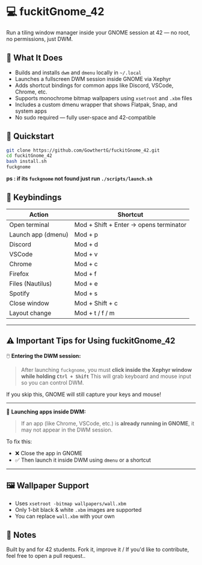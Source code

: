 # 💻 fuckitGnome\_42

Run a tiling window manager inside your GNOME session at 42 — no root, no permissions, just DWM.
## 🔧 What It Does

* Builds and installs `dwm` and `dmenu` locally in `~/.local`
* Launches a fullscreen DWM session inside GNOME via Xephyr
* Adds shortcut bindings for common apps like Discord, VSCode, Chrome, etc.
* Supports monochrome bitmap wallpapers using `xsetroot` and `.xbm` files
* Includes a custom dmenu wrapper that shows Flatpak, Snap, and system apps
* No sudo required — fully user-space and 42-compatible

## 🚀 Quickstart

```bash
git clone https://github.com/GowthertG/fuckitGnome_42.git
cd fuckitGnome_42
bash install.sh
fuckgnome
```
**ps : if its ```fuckgnome``` not found just run ```./scripts/launch.sh```**

## 🧠 Keybindings

| Action             | Shortcut                               |
| ------------------ | -------------------------------------- |
| Open terminal      | Mod + Shift + Enter → opens terminator |
| Launch app (dmenu) | Mod + p                                |
| Discord            | Mod + d                                |
| VSCode             | Mod + v                                |
| Chrome             | Mod + c                                |
| Firefox            | Mod + f                                |
| Files (Nautilus)   | Mod + e                                |
| Spotify            | Mod + s                                |
| Close window       | Mod + Shift + c                        |
| Layout change      | Mod + t / f / m                        |

---

## ⚠️ Important Tips for Using fuckitGnome\_42

🖱️ **Entering the DWM session:**

> After launching `fuckgnome`, you must **click inside the Xephyr window while holding `Ctrl + Shift`**
> This will grab keyboard and mouse input so you can control DWM.

If you skip this, GNOME will still capture your keys and mouse!

---

🧱 **Launching apps inside DWM:**

> If an app (like Chrome, VSCode, etc.) is **already running in GNOME**, it may not appear in the DWM session.

To fix this:

* ❌ Close the app in GNOME
* ✅ Then launch it inside DWM using `dmenu` or a shortcut

---

## 🖼 Wallpaper Support

* Uses `xsetroot -bitmap wallpapers/wall.xbm`
* Only 1-bit black & white `.xbm` images are supported
* You can replace `wall.xbm` with your own

## 📎 Notes

Built by and for 42 students.
Fork it, improve it / If you'd like to contribute, feel free to open a pull request..
